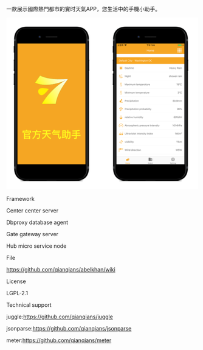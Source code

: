 一款展示國際熱門都市的實时天氣APP，您生活中的手機小助手。

![image](https://github.com/zynqqq/weathertool/blob/master/appimg.png)

Framework

Center center server

Dbproxy database agent

Gate gateway server

Hub micro service node

File

https://github.com/qianqians/abelkhan/wiki

License

LGPL-2.1

Technical support

juggle:https://github.com/qianqians/juggle

jsonparse:https://github.com/qianqians/jsonparse

meter:https://github.com/qianqians/meter
